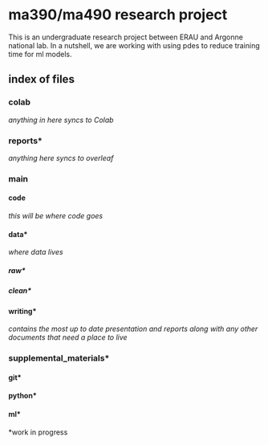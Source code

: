 # ma390/ma490 research project
This is an undergraduate research project between ERAU and Argonne national lab. In a nutshell, we are working with using pdes to reduce training time for ml models.

## index of files
### colab
*anything in here syncs to Colab*
### reports*
*anything here syncs to overleaf*
### main
#### code
*this will be where code goes*
#### data*
*where data lives*
##### raw*
##### clean*
#### writing*
*contains the most up to date presentation and reports along with any other documents that need a place to live*
### supplemental_materials*
#### git*
#### python*
#### ml*

*work in progress
